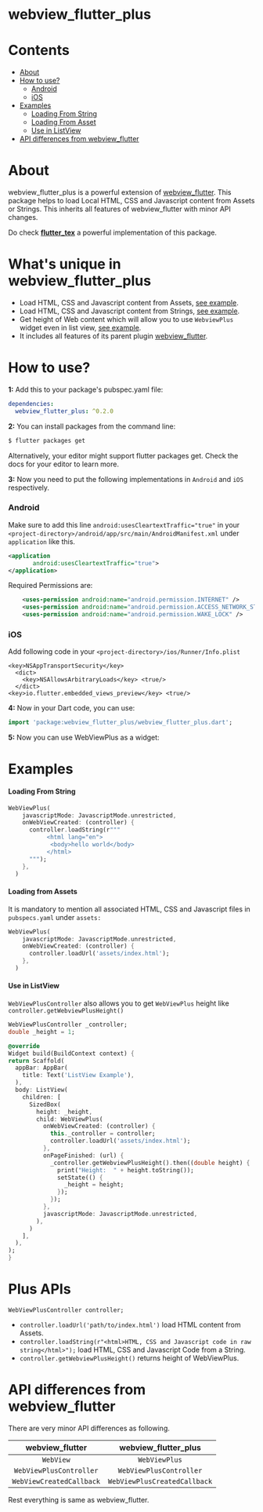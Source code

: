 # webview_flutter_plus

# Contents
* [About](#about)
* [How to use?](#how-to-use)
   * [Android](#android)
   * [iOS](#ios)
* [Examples](#examples)
    * [Loading From String](#loading-from-string)
    * [Loading From Asset](#loading-from-assets)
    * [Use in ListView](#use-in-listview)
* [API differences from webview_flutter](#api-differences-from-webview_flutter)

# About
webview_flutter_plus is a powerful extension of [webview_flutter](https://pub.dartlang.org/packages/webview_flutter). This package helps to load Local HTML, CSS and Javascript content from Assets or Strings. This inherits all features of webview_flutter with minor API changes.

Do check [**flutter_tex**](https://pub.dartlang.org/packages/flutter_tex) a powerful implementation of this package.


# What's unique in webview_flutter_plus
* Load HTML, CSS and Javascript content from Assets, [see example](#loading-from-assets).
* Load HTML, CSS and Javascript content from Strings, [see example](#loading-from-string).
* Get height of Web content which will allow you to use `WebviewPlus` widget even in list view, [see example](#use-in-listview).
* It includes all features of its parent plugin [webview_flutter](https://pub.dartlang.org/packages/webview_flutter).

# How to use?
**1:** Add this to your package's pubspec.yaml file:

```yaml
dependencies:
  webview_flutter_plus: ^0.2.0
```

**2:** You can install packages from the command line:

```bash
$ flutter packages get
```

Alternatively, your editor might support flutter packages get. Check the docs for your editor to learn more.


**3:** Now you need to put the following implementations in `Android` and `iOS` respectively.

### Android
Make sure to add this line `android:usesCleartextTraffic="true"` in your `<project-directory>/android/app/src/main/AndroidManifest.xml` under `application` like this.
```xml
<application
       android:usesCleartextTraffic="true">
</application>
```

Required Permissions are:
```xml
    <uses-permission android:name="android.permission.INTERNET" />
    <uses-permission android:name="android.permission.ACCESS_NETWORK_STATE" />
    <uses-permission android:name="android.permission.WAKE_LOCK" />
```

### iOS
Add following code in your `<project-directory>/ios/Runner/Info.plist`
```plist
<key>NSAppTransportSecurity</key>
  <dict>
    <key>NSAllowsArbitraryLoads</key> <true/>
  </dict>
<key>io.flutter.embedded_views_preview</key> <true/> 
```

**4:** Now in your Dart code, you can use:

```dart
import 'package:webview_flutter_plus/webview_flutter_plus.dart'; 
```

**5:** Now you can use WebViewPlus as a widget:

# Examples

#### Loading From String
```dart
WebViewPlus(
    javascriptMode: JavascriptMode.unrestricted,
    onWebViewCreated: (controller) {
      controller.loadString(r"""
           <html lang="en">
            <body>hello world</body>
           </html>
      """);
    },
  )
```

#### Loading from Assets
It is mandatory to mention all associated HTML, CSS and Javascript files in `pubspecs.yaml` under `assets:`
```dart
WebViewPlus(
    javascriptMode: JavascriptMode.unrestricted,
    onWebViewCreated: (controller) {
      controller.loadUrl('assets/index.html');
    },
  )
```

#### Use in ListView
`WebViewPlusController` also allows you to get `WebViewPlus` height like `controller.getWebviewPlusHeight()`

```dart
WebViewPlusController _controller;
double _height = 1;

@override
Widget build(BuildContext context) {
return Scaffold(
  appBar: AppBar(
    title: Text('ListView Example'),
  ),
  body: ListView(
    children: [
      SizedBox(
        height: _height,
        child: WebViewPlus(
          onWebViewCreated: (controller) {
            this._controller = controller;
            controller.loadUrl('assets/index.html');
          },
          onPageFinished: (url) {
            _controller.getWebviewPlusHeight().then((double height) {
              print("Height:  " + height.toString());
              setState(() {
                _height = height;
              });
            });
          },
          javascriptMode: JavascriptMode.unrestricted,
        ),
      )
    ],
  ),
);
}
```

# Plus APIs
`WebViewPlusController controller;`

* `controller.loadUrl('path/to/index.html')` load HTML content from Assets.
* `controller.loadString(r"<html>HTML, CSS and Javascript code in raw string</html>");` load HTML, CSS and Javascript Code from a String.
* `controller.getWebviewPlusHeight()` returns height of WebViewPlus.

# API differences from webview_flutter
There are very minor API differences as following.

webview_flutter          |webview_flutter_plus
:-----------------------:|:---------------------------:
`WebView`                |`WebViewPlus`
`WebViewPlusController`  |`WebViewPlusController`
`WebViewCreatedCallback` |`WebViewPlusCreatedCallback`

Rest everything is same as webview_flutter.